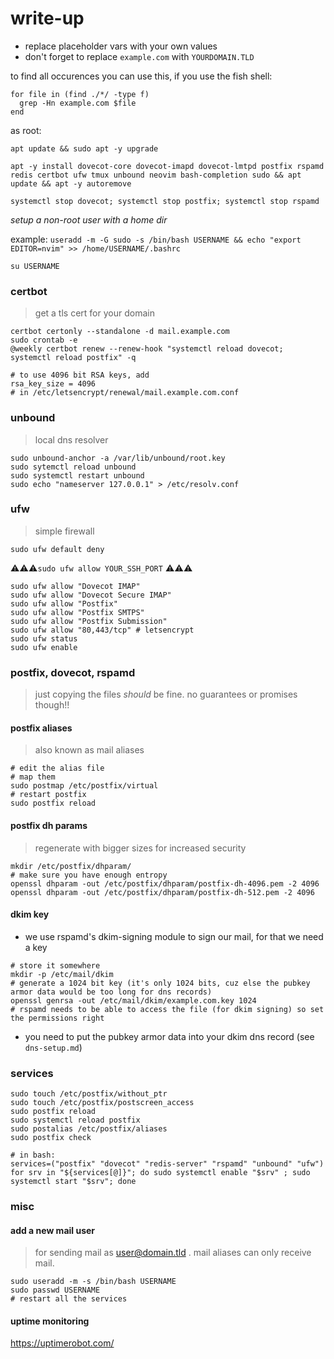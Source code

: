 # write-up

* replace placeholder vars with your own values
* don't forget to replace `example.com` with `YOURDOMAIN.TLD`

to find all occurences you can use this, if you use the fish shell:
```
for file in (find ./*/ -type f)
  grep -Hn example.com $file
end
```

as root:
```
apt update && sudo apt -y upgrade

apt -y install dovecot-core dovecot-imapd dovecot-lmtpd postfix rspamd redis certbot ufw tmux unbound neovim bash-completion sudo && apt update && apt -y autoremove

systemctl stop dovecot; systemctl stop postfix; systemctl stop rspamd
```

*setup a non-root user with a home dir*

example:
`useradd -m -G sudo -s /bin/bash USERNAME && echo "export EDITOR=nvim" >> /home/USERNAME/.bashrc`

`su USERNAME`

### certbot
> get a tls cert for your domain

```
certbot certonly --standalone -d mail.example.com
sudo crontab -e
@weekly certbot renew --renew-hook "systemctl reload dovecot; systemctl reload postfix" -q

# to use 4096 bit RSA keys, add
rsa_key_size = 4096
# in /etc/letsencrypt/renewal/mail.example.com.conf
```

### unbound
> local dns resolver

```
sudo unbound-anchor -a /var/lib/unbound/root.key
sudo sytemctl reload unbound
sudo systemctl restart unbound
sudo echo "nameserver 127.0.0.1" > /etc/resolv.conf
```

### ufw
> simple firewall

`sudo ufw default deny`

⚠️⚠️⚠️`sudo ufw allow YOUR_SSH_PORT` ⚠️⚠️⚠️

```
sudo ufw allow "Dovecot IMAP"
sudo ufw allow "Dovecot Secure IMAP"
sudo ufw allow "Postfix"
sudo ufw allow "Postfix SMTPS"
sudo ufw allow "Postfix Submission"
sudo ufw allow "80,443/tcp" # letsencrypt
sudo ufw status
sudo ufw enable
```

### postfix, dovecot, rspamd
> just copying the files _should_ be fine. no guarantees or promises though!!

#### postfix aliases
> also known as mail aliases

```
# edit the alias file
# map them
sudo postmap /etc/postfix/virtual
# restart postfix
sudo postfix reload
```

#### postfix dh params
> regenerate with bigger sizes for increased security

```
mkdir /etc/postfix/dhparam/
# make sure you have enough entropy
openssl dhparam -out /etc/postfix/dhparam/postfix-dh-4096.pem -2 4096
openssl dhparam -out /etc/postfix/dhparam/postfix-dh-512.pem -2 4096
```

#### dkim key
* we use rspamd's dkim-signing module to sign our mail, for that we need a key

```
# store it somewhere
mkdir -p /etc/mail/dkim
# generate a 1024 bit key (it's only 1024 bits, cuz else the pubkey armor data would be too long for dns records)
openssl genrsa -out /etc/mail/dkim/example.com.key 1024
# rspamd needs to be able to access the file (for dkim signing) so set the permissions right
```

* you need to put the pubkey armor data into your dkim dns record (see `dns-setup.md`)

### services
```
sudo touch /etc/postfix/without_ptr
sudo touch /etc/postfix/postscreen_access
sudo postfix reload
sudo systemctl reload postfix
sudo postalias /etc/postfix/aliases
sudo postfix check

# in bash:
services=("postfix" "dovecot" "redis-server" "rspamd" "unbound" "ufw")
for srv in "${services[@]}"; do sudo systemctl enable "$srv" ; sudo systemctl start "$srv"; done
```

### misc

#### add a new mail user
> for sending mail as user@domain.tld . mail aliases can only receive mail.

```
sudo useradd -m -s /bin/bash USERNAME
sudo passwd USERNAME
# restart all the services
```

#### uptime monitoring

https://uptimerobot.com/
